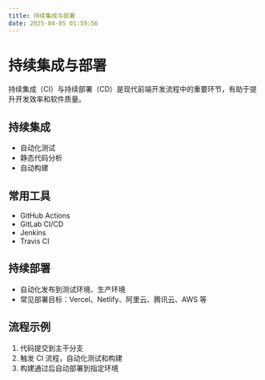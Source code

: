 ```yaml
---
title: 持续集成与部署
date: 2025-04-05 01:59:56
---
```


# 持续集成与部署

持续集成（CI）与持续部署（CD）是现代前端开发流程中的重要环节，有助于提升开发效率和软件质量。

## 持续集成

- 自动化测试
- 静态代码分析
- 自动构建

## 常用工具

- GitHub Actions
- GitLab CI/CD
- Jenkins
- Travis CI

## 持续部署

- 自动化发布到测试环境、生产环境
- 常见部署目标：Vercel、Netlify、阿里云、腾讯云、AWS 等

## 流程示例

1. 代码提交到主干分支
2. 触发 CI 流程，自动化测试和构建
3. 构建通过后自动部署到指定环境